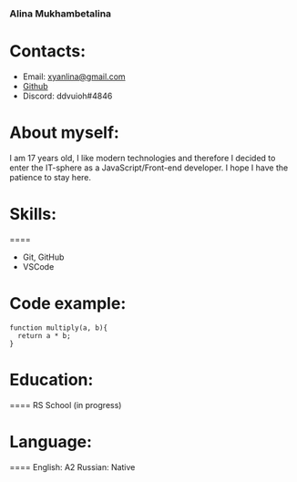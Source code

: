 ### Alina Mukhambetalina

# Contacts:

- Email: xyanlina@gmail.com
- [Github](https://github.com/yanlella)
- Discord: ddvuioh#4846

# About myself:

I am 17 years old, I like modern technologies and therefore I decided to enter the IT-sphere as a JavaScript/Front-end developer. I hope I have the patience to stay here.

# Skills:
====
- Git, GitHub
- VSCode
 
# Code example:

```
function multiply(a, b){
  return a * b;
}
```

# Education:
====
RS School (in progress)
# Language:
====
English: A2
Russian: Native
